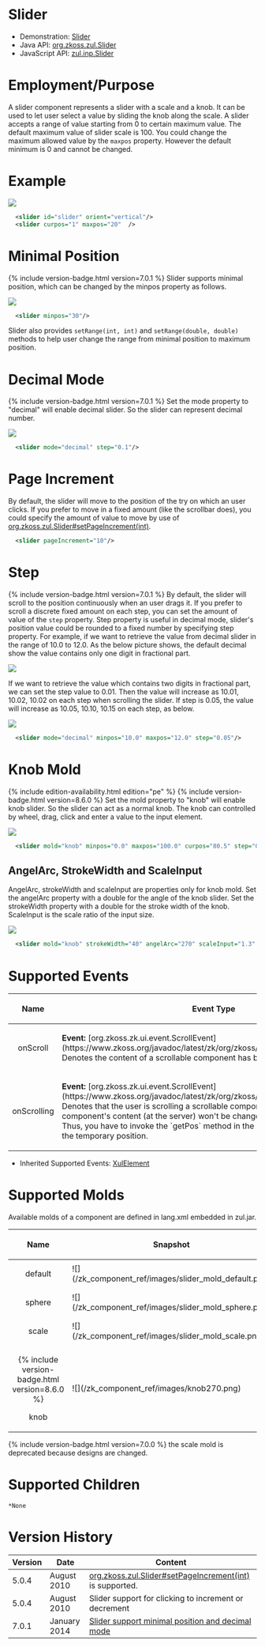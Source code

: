 

# Slider

- Demonstration: [Slider](http://www.zkoss.org/zkdemo/input/slider)
- Java API: [org.zkoss.zul.Slider](https://www.zkoss.org/javadoc/latest/zk/org/zkoss/zul/Slider.html)
- JavaScript API: [zul.inp.Slider](https://www.zkoss.org/javadoc/latest/jsdoc/classes/zul.inp.Slider.html)


# Employment/Purpose

A slider component represents a slider with a scale and a knob. It can
be used to let user select a value by sliding the knob along the scale.
A slider accepts a range of value starting from 0 to certain maximum
value. The default maximum value of slider scale is 100. You could
change the maximum allowed value by the `maxpos` property. However the
default minimum is 0 and cannot be changed.

# Example

![](/zk_component_ref/images/ZKComRef_Slider.png)

```xml
  <slider id="slider" orient="vertical"/>
  <slider curpos="1" maxpos="20"  />
```

# Minimal Position

{% include version-badge.html version=7.0.1 %} Slider supports minimal position,
which can be changed by the minpos property as follows.

![](/zk_component_ref/images/min_slider.png)

```xml
  <slider minpos="30"/>
```

Slider also provides `setRange(int, int)` and `setRange(double, double)`
methods to help user change the range from minimal position to maximum
position.

# Decimal Mode

{% include version-badge.html version=7.0.1 %} Set the mode property to "decimal"
will enable decimal slider. So the slider can represent decimal number.

![](/zk_component_ref/images/dec_slider.png)

```xml
  <slider mode="decimal" step="0.1"/>
```

# Page Increment

By default, the slider will move to the position of the try on which an
user clicks. If you prefer to move in a fixed amount (like the scrollbar
does), you could specify the amount of value to move by use of
[org.zkoss.zul.Slider#setPageIncrement(int)](https://www.zkoss.org/javadoc/latest/zk/org/zkoss/zul/Slider.html#setPageIncrement(int)).

```xml
  <slider pageIncrement="10"/>
```

# Step

{% include version-badge.html version=7.0.1 %} By default, the slider will scroll to
the position continuously when an user drags it. If you prefer to scroll
a discrete fixed amount on each step, you can set the amount of value of
the `step` property. Step property is useful in decimal mode, slider's
position value could be rounded to a fixed number by specifying step
property. For example, if we want to retrieve the value from decimal
slider in the range of 10.0 to 12.0. As the below picture shows, the
default decimal show the value contains only one digit in fractional
part.

![](/zk_component_ref/images/dec_slider_no_step.png)

If we want to retrieve the value which contains two digits in fractional
part, we can set the step value to 0.01. Then the value will increase as
10.01, 10.02, 10.02 on each step when scrolling the slider. If step is
0.05, the value will increase as 10.05, 10.10, 10.15 on each step, as
below.

![](/zk_component_ref/images/dec_slider_step.png)

```xml
  <slider mode="decimal" minpos="10.0" maxpos="12.0" step="0.05"/>
```

# Knob Mold

{% include edition-availability.html edition="pe" %} {% include version-badge.html version=8.6.0 %} Set the mold
property to "knob" will enable knob slider. So the slider can act as a
normal knob. The knob can controlled by wheel, drag, click and enter a
value to the input element.

![](/zk_component_ref/images/knob360.png)

```xml
  <slider mold="knob" minpos="0.0" maxpos="100.0" curpos="80.5" step="0.5" strokeWidth="40"/>
```

## AngelArc, StrokeWidth and ScaleInput

AngelArc, strokeWidth and scaleInput are properties only for knob mold.
Set the angelArc property with a double for the angle of the knob
slider. Set the strokeWidth property with a double for the stroke width
of the knob. ScaleInput is the scale ratio of the input size.

![](/zk_component_ref/images/knob270.png)

```xml
  <slider mold="knob" strokeWidth="40" angelArc="270" scaleInput="1.3" minpos="0.0" maxpos="100.0" curpos="80.5" step="0.5"/>
```

# Supported Events

<table>
<thead>
<tr class="header">
<th><center>
<p>Name</p>
</center></th>
<th><center>
<p>Event Type</p>
</center></th>
</tr>
</thead>
<tbody>
<tr class="odd">
<td><center>
<p>onScroll</p>
</center></td>
<td><p><strong>Event:</strong>
[org.zkoss.zk.ui.event.ScrollEvent](https://www.zkoss.org/javadoc/latest/zk/org/zkoss/zk/ui/event/ScrollEvent.html) Denotes the content
of a scrollable component has been scrolled by the user.</p></td>
</tr>
<tr class="even">
<td><center>
<p>onScrolling</p>
</center></td>
<td><p><strong>Event:</strong>
[org.zkoss.zk.ui.event.ScrollEvent](https://www.zkoss.org/javadoc/latest/zk/org/zkoss/zk/ui/event/ScrollEvent.html) Denotes that the
user is scrolling a scrollable component. Notice that the component's
content (at the server) won't be changed until onScroll is received.
Thus, you have to invoke the `getPos` method in the
ScrollEvent class to retrieve the temporary position.</p></td>
</tr>
</tbody>
</table>

- Inherited Supported Events: [ XulElement]({{site.baseurl}}/zk_component_ref/xulelement#Supported_Events)

# Supported Molds

Available molds of a component are defined in lang.xml embedded in
zul.jar.

<table>
<thead>
<tr class="header">
<th><center>
<p>Name</p>
</center></th>
<th><center>
<p>Snapshot</p>
</center></th>
</tr>
</thead>
<tbody>
<tr class="odd">
<td><center>
<p>default</p>
</center></td>
<td>![](/zk_component_ref/images/slider_mold_default.png)</td>
</tr>
<tr class="even">
<td><center>
<p>sphere</p>
</center></td>
<td>![](/zk_component_ref/images/slider_mold_sphere.png)</td>
</tr>
<tr class="odd">
<td><center>
<p>scale</p>
</center></td>
<td>![](/zk_component_ref/images/slider_mold_scale.png)</td>
</tr>
<tr class="even">
<td><center>
<p>{% include version-badge.html version=8.6.0 %}</p>
</center>
<center>
<p>knob</p>
</center></td>
<td>![](/zk_component_ref/images/knob270.png)</td>
</tr>
</tbody>
</table>

{% include version-badge.html version=7.0.0 %} the scale mold is deprecated because
designs are changed.

# Supported Children

`*None`



# Version History



| Version | Date         | Content                                                                                     |
|---------|--------------|---------------------------------------------------------------------------------------------|
| 5.0.4   | August 2010  | [org.zkoss.zul.Slider#setPageIncrement(int)](https://www.zkoss.org/javadoc/latest/zk/org/zkoss/zul/Slider.html#setPageIncrement(int)) is supported.        |
| 5.0.4   | August 2010  | Slider support for clicking to increment or decrement                                       |
| 7.0.1   | January 2014 | [Slider support minimal position and decimal mode](http://tracker.zkoss.org/browse/ZK-2085) |


